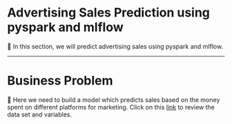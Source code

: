# Advertising Sales Prediction using pyspark and mlflow

📌 In this section, we will predict advertising sales using pyspark and mlflow.

<hr />

# Business Problem

📌 Here we need to build a model which predicts sales based on the money spent on different platforms for marketing. Click on this <a href="https://www.kaggle.com/datasets/ashydv/advertising-dataset">link</a> to review the data set and variables.
